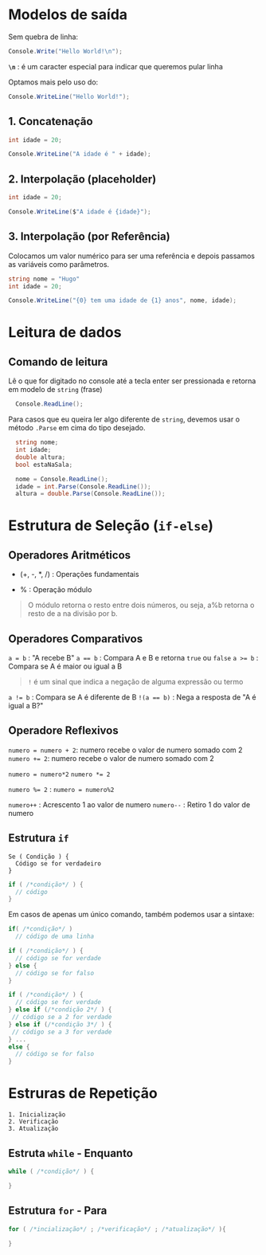 # Modelos de saída

Sem quebra de linha:
```c#
Console.Write("Hello World!\n");
```

**`\n`** :  é um caracter especial para indicar que queremos pular linha

Optamos mais pelo uso do:

```c#
Console.WriteLine("Hello World!");
```

## 1. Concatenação

```c#
int idade = 20;

Console.WriteLine("A idade é " + idade);
```

## 2. Interpolação (placeholder)

```c#
int idade = 20;

Console.WriteLine($"A idade é {idade}");
```

## 3. Interpolação (por Referência)

Colocamos um valor numérico para ser uma referência e depois passamos as variáveis como parâmetros.

```c#
string nome = "Hugo"
int idade = 20;

Console.WriteLine("{0} tem uma idade de {1} anos", nome, idade);
```

# Leitura de dados

## Comando de leitura

Lê o que for digitado no console até a tecla enter ser pressionada e retorna em modelo de `string` (frase)

```c#
  Console.ReadLine();
```

Para casos que eu queira ler algo diferente de `string`, devemos usar o método `.Parse` em cima do tipo desejado.

```c#
  string nome;
  int idade;
  double altura;
  bool estaNaSala;

  nome = Console.ReadLine();
  idade = int.Parse(Console.ReadLine());
  altura = double.Parse(Console.ReadLine());
```

# Estrutura de Seleção (`if-else`)

## Operadores Aritméticos

- (+, -, *, /) : Operações fundamentais

- % : Operação módulo

> O módulo retorna o resto entre dois números, ou seja, a%b retorna o resto de a na divisão por b.

## Operadores Comparativos

`a = b` : "A recebe B"
`a == b` : Compara A e B e retorna `true` ou `false`
`a >= b` : Compara se A é maior ou igual a B

> `!` é um sinal que indica a negação de alguma expressão ou termo

`a != b` : Compara se A é diferente de B
`!(a == b)` : Nega a resposta de "A é igual a B?"

## Operadore Reflexivos

`numero = numero + 2`: numero recebe o valor de numero somado com 2
`numero += 2`: numero recebe o valor de numero somado com 2

`numero = numero*2`
`numero *= 2`

`numero %= 2` : `numero = numero%2`

`numero++` : Acrescento 1 ao valor de numero
`numero--` : Retiro 1 do valor de numero

## Estrutura `if`

```
Se ( Condição ) {
  Código se for verdadeiro
}
```

```c#
if ( /*condição*/ ) {
  // código
}
```

Em casos de apenas um único comando, também podemos usar a sintaxe:

```c#
if( /*condição*/ )
  // código de uma linha
```

```c#
if ( /*condição*/ ) {
  // código se for verdade 
} else {
  // código se for falso
}
```

```c#
if ( /*condição*/ ) {
  // código se for verdade 
} else if (/*condição 2*/ ) {
 // código se a 2 for verdade
} else if (/*condição 3*/ ) {
 // código se a 3 for verdade
} ...
else {
  // código se for falso
}
```

# Estruras de Repetição

```
1. Inicialização
2. Verificação
3. Atualização
```

## Estruta `while` - Enquanto

```c#
while ( /*condição*/ ) {

} 
```

## Estrutura `for` - Para

```c#
for ( /*incialização*/ ; /*verificação*/ ; /*atualização*/ ){
  
}
```